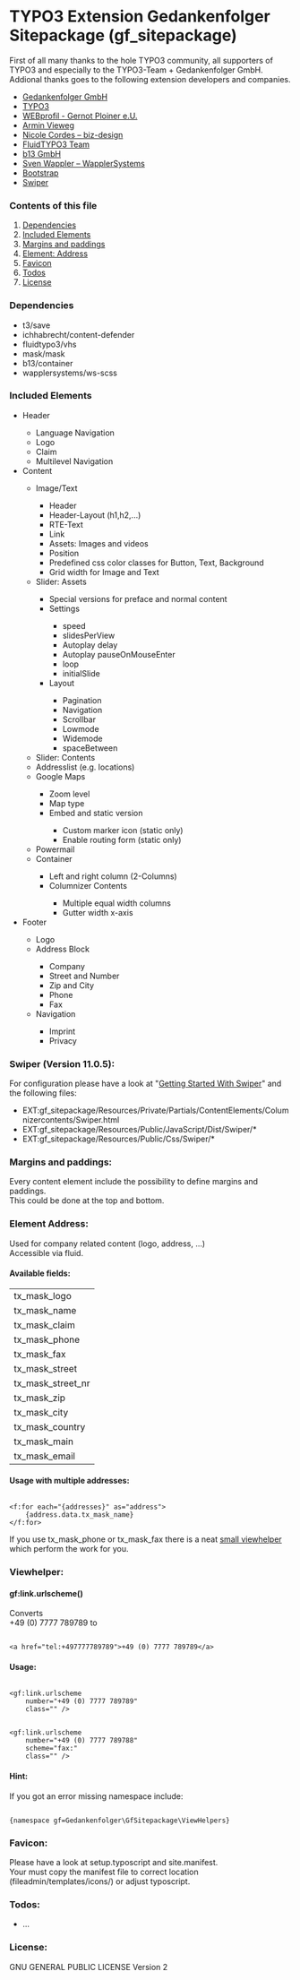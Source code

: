 <h1>TYPO3 Extension Gedankenfolger Sitepackage (gf_sitepackage)</h1>
<p>
    First of all many thanks to the hole TYPO3 community, all supporters of TYPO3 and especially to the TYPO3-Team + Gedankenfolger GmbH.<br>
    Addional thanks goes to the following extension developers and companies.
</p>
<ul>
    <li>
        <a href="https://www.gedankenfolger.de/" target="_blank">Gedankenfolger GmbH</a>
    </li>
    <li>
        <a href="https://typo3.org/" target="_blank">TYPO3</a>
    </li>
    <li>
        <a href="https://extensions.typo3.org/extension/mask" target="_blank">WEBprofil - Gernot Ploiner e.U.</a>
    </li>
    <li>
        <a href="https://extensions.typo3.org/extension/save" target="_blank">Armin Vieweg</a>
    </li>
    <li>
        <a href="https://extensions.typo3.org/extension/content_defender" target="_blank">Nicole Cordes – biz-design</a>
    </li>
    <li>
        <a href="https://extensions.typo3.org/extension/vhs" target="_blank">FluidTYPO3 Team</a>
    </li>
    <li>
        <a href="https://extensions.typo3.org/extension/container" target="_blank">b13 GmbH</a>
    </li>
    <li>
        <a href="https://extensions.typo3.org/extension/ws_scss" target="_blank">Sven Wappler – WapplerSystems</a>
    </li>
    <li>
        <a href="https://getbootstrap.com/" target="_blank">Bootstrap</a>
    </li>
    <li>
        <a href="https://swiperjs.com/" target="_blank">Swiper</a>
    </li>
</ul>

<h3>
    Contents of this file
</h3>
<ol>
    <li>
        <a href="#dependencies">Dependencies</a>
    </li>
    <li>
        <a href="#includedelements">Included Elements</a>
    </li>
    <li>
        <a href="#marginsandpaddings">Margins and paddings</a>
    </li>
    <li>
        <a href="#element_address">Element: Address</a>
    </li>
    <li>
        <a href="#favicon">Favicon</a>
    </li>
    <li>
        <a href="#todos">Todos</a>
    </li>
    <li>
        <a href="#license">License</a>
    </li>
</ol>

<h3 id="dependencies">
    Dependencies
</h3>
<ul>
    <li>t3/save</li>
    <li>ichhabrecht/content-defender</li>
    <li>fluidtypo3/vhs</li>
    <li>mask/mask</li>
    <li>b13/container</li>
    <li>wapplersystems/ws-scss</li>
</ul>

<h3 id="includedelements">
    Included Elements
</h3>
<ul>
    <li>Header</li>
    <ul>
        <li>Language Navigation</li>
        <li>Logo</li>
        <li>Claim</li>
        <li>Multilevel Navigation</li>
    </ul>
    <li>Content</li>
    <ul>
        <li>Image/Text</li>
        <ul>
            <li>Header</li>
            <li>Header-Layout (h1,h2,...)</li>
            <li>RTE-Text</li>
            <li>Link</li>
            <li>Assets: Images and videos</li>
            <li>Position</li>
            <li>Predefined css color classes for Button, Text, Background</li>
            <li>Grid width for Image and Text</li>
        </ul>
        <li>Slider: Assets</li>
        <ul>
            <li>Special versions for preface and normal content</li>
            <li>Settings</li>
            <ul>
                <li>speed</li>
                <li>slidesPerView</li>
                <li>Autoplay delay</li>
                <li>Autoplay pauseOnMouseEnter</li>
                <li>loop</li>
                <li>initialSlide</li>
            </ul>
            <li>Layout</li>
            <ul>
                <li>Pagination</li>
                <li>Navigation</li>
                <li>Scrollbar</li>
                <li>Lowmode</li>
                <li>Widemode</li>
                <li>spaceBetween</li>
            </ul>
        </ul>
        <li>Slider: Contents</li>
        <li>Addresslist (e.g. locations)</li>
        <li>Google Maps</li>
        <ul>
            <li>Zoom level</li>
            <li>Map type</li>
            <li>Embed and static version</li>
            <ul>
                <li>Custom marker icon (static only)</li>
                <li>Enable routing form (static only)</li>
            </ul>
        </ul>
        <li>Powermail</li>
        <li>Container</li>
        <ul>
            <li>Left and right column (2-Columns)</li>
            <li>Columnizer Contents</li>
            <ul>
                <li>Multiple equal width columns</li>
                <li>Gutter width x-axis</li>
            </ul>
        </ul>
    </ul>
    <li>Footer</li>
    <ul>
        <li>Logo</li>
        <li>Address Block</li>
        <ul>
            <li>Company</li>
            <li>Street and Number</li>
            <li>Zip and City</li>
            <li>Phone</li>
            <li>Fax</li>
        </ul>
        <li>Navigation</li>
        <ul>
            <li>Imprint</li>
            <li>Privacy</li>
        </ul>
    </ul>
</ul>

<h3 id="swiper">
    Swiper (Version 11.0.5):
</h3>
<p>For configuration please have a look at "<a href="https://swiperjs.com/get-started" target="_blank">Getting Started With Swiper</a>" and the following files:</p>
<ul>
    <li>
        EXT:gf_sitepackage/Resources/Private/Partials/ContentElements/Columnizercontents/Swiper.html
    </li>
    <li>
        EXT:gf_sitepackage/Resources/Public/JavaScript/Dist/Swiper/*
    </li>
    <li>
        EXT:gf_sitepackage/Resources/Public/Css/Swiper/*
    </li>
</ul>


<h3 id="marginsandpaddings">
    Margins and paddings:
</h3>
<p>Every content element include the possibility to define margins and paddings. <br>
This could be done at the top and bottom. </p>

<h3 id="element_address">
    Element Address:
</h3>
<p>Used for company related content (logo, address, ...)<br>Accessible via fluid.</p>
<h4>Available fields:</h4>
<table>
    <tr>
        <td>tx_mask_logo</td>
    </tr>
    <tr>
        <td>tx_mask_name</td>
    </tr>
    <tr>
        <td>tx_mask_claim</td>
    </tr>
    <tr>
        <td>tx_mask_phone</td>
    </tr>
    <tr>
        <td>tx_mask_fax</td>
    </tr>
    <tr>
        <td>tx_mask_street</td>
    </tr>
    <tr>
        <td>tx_mask_street_nr</td>
    </tr>
    <tr>
        <td>tx_mask_zip</td>
    </tr>
    <tr>
        <td>tx_mask_city</td>
    </tr>
    <tr>
        <td>tx_mask_country</td>
    </tr>
    <tr>
        <td>tx_mask_main</td>
    </tr>
    <tr>
        <td>tx_mask_email</td>
    </tr>
</table>
<h4>Usage with multiple addresses:</h4>
<pre><code>
&lt;f:for each="{addresses}" as="address">
    {address.data.tx_mask_name}
&lt;/f:for>
</code></pre>
<p>If you use tx_mask_phone or tx_mask_fax there is a neat <a href="viewhelper">small viewhelper</a> which perform the work for you.

<h3 id="viewhelper">
    Viewhelper:
</h3>
<h4>gf:link.urlscheme()</h4>
<p> Converts<br>
    +49 (0) 7777 789789 to </p>
<pre><code>
&lt;a href="tel:+497777789789"&gt;+49 (0) 7777 789789&lt;/a&gt;
</code></pre>
<h4>Usage:</h4>
<pre><code>
&lt;gf:link.urlscheme
    number="+49 (0) 7777 789789"
    class="" />
</code></pre>
<pre><code>
&lt;gf:link.urlscheme
    number="+49 (0) 7777 789788"
    scheme="fax:"
    class="" />
</code></pre>
<h4>Hint:</h4>
<p>If you got an error missing namespace include:</p>
<pre><code>
{namespace gf=Gedankenfolger\GfSitepackage\ViewHelpers}
</code></pre>

<h3 id="favicon">
    Favicon:
</h3>
<p>Please have a look at setup.typoscript and site.manifest.<br>
Your must copy the manifest file to correct location (fileadmin/templates/icons/) or adjust typoscript.</p>

<h3 id="todos">
    Todos:
</h3>
    <ul>
        <li>...</li>
    </ul>

<h3 id="license">
    License:
</h3>
<p>GNU GENERAL PUBLIC LICENSE Version 2</p>